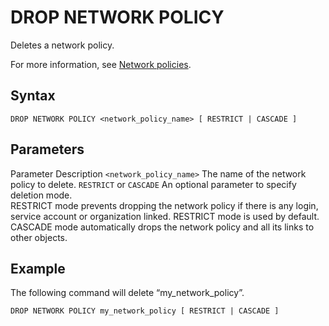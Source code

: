 # [](#drop-network-policy)DROP NETWORK POLICY

Deletes a network policy.

For more information, see [Network policies](/Guides/security/network-policies.html).

## [](#syntax)Syntax

```
DROP NETWORK POLICY <network_policy_name> [ RESTRICT | CASCADE ]
```

## [](#parameters)Parameters

Parameter Description `<network_policy_name>` The name of the network policy to delete. `RESTRICT` or `CASCADE` An optional parameter to specify deletion mode.  
RESTRICT mode prevents dropping the network policy if there is any login, service account or organization linked. RESTRICT mode is used by default.  
CASCADE mode automatically drops the network policy and all its links to other objects.

## [](#example)Example

The following command will delete “my\_network\_policy”.

```
DROP NETWORK POLICY my_network_policy [ RESTRICT | CASCADE ]
```